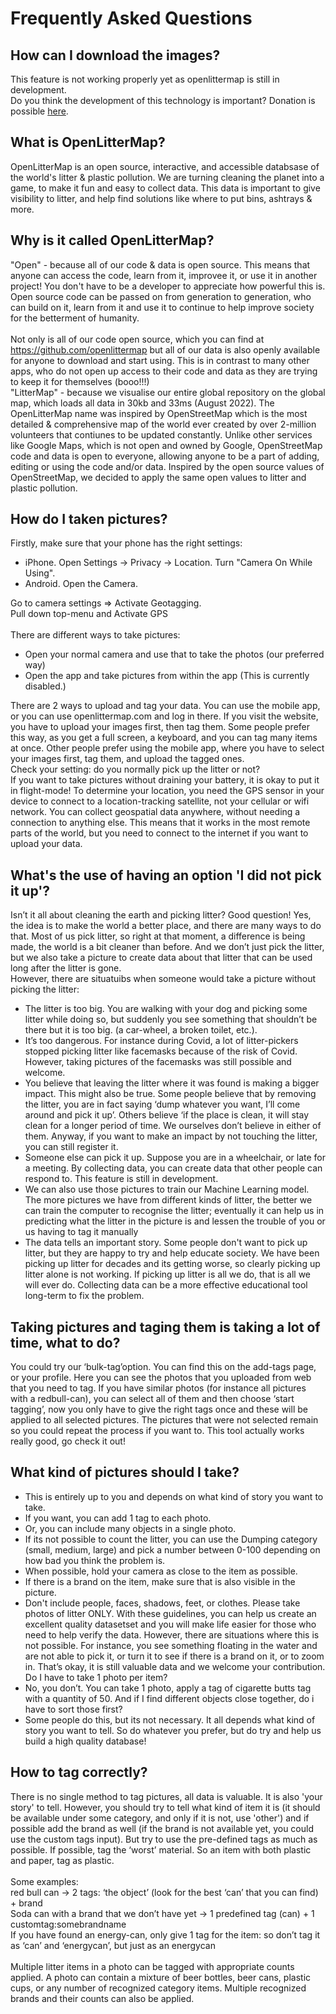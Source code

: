 # Frequently Asked Questions

## How can I download the images?
This feature is not working properly yet as openlittermap is still in development.<br>
Do you think the development of this technology is important? Donation is possible [here](https://gofundme.com/openlittermap).

## What is OpenLitterMap?
OpenLitterMap is an open source, interactive, and accessible databsase of the world's litter & plastic pollution. We are turning cleaning the planet into a game, to make it fun and easy to collect data. This data is important to give visibility to litter, and help find solutions like where to put bins, ashtrays & more.

## Why is it called OpenLitterMap?
"Open" - because all of our code & data is open source. This means that anyone can access the code, learn from it, improvee it, or use it in another project! You don't have to be a developer to appreciate how powerful this is. Open source code can be passed on from generation to generation, who can build on it, learn from it and use it to continue to help improve society for the betterment of humanity.<br>
<br>
Not only is all of our code open source, which you can find at https://github.com/openlittermap but all of our data is also openly available for anyone to download and start using. This is in contrast to many other apps, who do not open up access to their code and data as they are trying to keep it for themselves (booo!!!)<br>
"LitterMap" - because we visualise our entire global repository on the global map, which loads all data in 30kb and 33ms (August 2022).
The OpenLitterMap name was inspired by OpenStreetMap which is the most detailed & comprehensive map of the world ever created by over 2-million volunteers that contiunes to be updated constantly. Unlike other services like Google Maps, which is not open and owned by Google, OpenStreetMap code and data is open to everyone, allowing anyone to be a part of adding, editing or using the code and/or data. Inspired by the open source values of OpenStreetMap, we decided to apply the same open values to litter and plastic pollution. 

## How do I taken pictures?
Firstly, make sure that your phone has the right settings:

 - iPhone. Open Settings -> Privacy -> Location. Turn "Camera On While Using".
 -  Android. Open the Camera.

Go to camera settings => Activate Geotagging.<br>
Pull down top-menu and Activate GPS<br>
<br>
There are different ways to take pictures:

 - Open your normal camera and use that to take the photos (our preferred way)
 - Open the app and take pictures from within the app (This is currently disabled.)

There are 2 ways to upload and tag your data. You can use the mobile app, or you can use openlittermap.com and log in there. If you visit the website, you have to upload your images first, then tag them. Some people prefer this way, as you get a full screen, a keyboard, and you can tag many items at once. Other people prefer using the mobile app, where you have to select your images first, tag them, and upload the tagged ones.<br>
Check your setting: do you normally pick up the litter or not?<br>
If you want to take pictures without draining your battery, it is okay to put it in flight-mode! To determine your location, you need the GPS sensor in your device to connect to a location-tracking satellite, not your cellular or wifi network. You can collect geospatial data anywhere, without needing a connection to anything else. This means that it works in the most remote parts of the world, but you need to connect to the internet if you want to upload your data.

## What's the use of having an option 'I did not pick it up'?
Isn’t it all about cleaning the earth and picking litter? Good question! Yes, the idea is to make the world a better place, and there are many ways to do that. Most of us pick litter, so right at that moment, a difference is being made, the world is a bit cleaner than before. And we don’t just pick the litter, but we also take a picture to create data about that litter that can be used long after the litter is gone.<br>
However, there are situatuibs when someone would take a picture without picking the litter:

 - The litter is too big. You are walking with your dog and picking some litter while doing so, but suddenly you see something that shouldn’t be there but it is too big. (a car-wheel, a broken toilet, etc.).
 - It’s too dangerous. For instance during Covid, a lot of litter-pickers stopped picking litter like facemasks because of the risk of Covid. However, taking pictures of the facemasks was still possible and welcome.
 - You believe that leaving the litter where it was found is making a bigger impact. This might also be true. Some people believe that by removing the litter, you are in fact saying ‘dump whatever you want, I’ll come around and pick it up’. Others believe ‘if the place is clean, it will stay clean for a longer period of time. We ourselves don’t believe in either of them. Anyway, if you want to make an impact by not touching the litter, you can still register it.
 - Someone else can pick it up. Suppose you are in a wheelchair, or late for a meeting. By collecting data, you can create data that other people can respond to. This feature is still in development.
 - We can also use those pictures to train our Machine Learning model. The more pictures we have from different kinds of litter, the better we can train the computer to recognise the litter; eventually it can help us in predicting what the litter in the picture is and lessen the trouble of you or us having to tag it manually
 - The data tells an important story. Some people don't want to pick up litter, but they are happy to try and help educate society. We have been picking up litter for decades and its getting worse, so clearly picking up litter alone is not working. If picking up litter is all we do, that is all we will ever do. Collecting data can be a more effective educational tool long-term to fix the problem.

 ## Taking pictures and taging them is taking a lot of time, what to do?
 You could try our ‘bulk-tag’option. You can find this on the add-tags page, or your profile. Here you can see the photos that you uploaded from web that you need to tag. If you have similar photos (for instance all pictures with a redbull-can), you can select all of them and then choose ‘start tagging’, now you only have to give the right tags once and these will be applied to all selected pictures. The pictures that were not selected remain so you could repeat the process if you want to. This tool actually works really good, go check it out! 

 ## What kind of pictures should I take?
 - This is entirely up to you and depends on what kind of story you want to take.
 - If you want, you can add 1 tag to each photo.
 - Or, you can include many objects in a single photo.
 - If its not possible to count the litter, you can use the Dumping category (small, medium, large) and pick a number between 0-100 depending on how bad you think the problem is.
 - When possible, hold your camera as close to the item as possible.
 - If there is a brand on the item, make sure that is also visible in the picture.
 -  Don't include people, faces, shadows, feet, or clothes. Please take photos of litter ONLY. With these guidelines, you can help us create an excellent quality datasetset and you will make life easier for those who need to help verify the data. However, there are situations where this is not possible. For instance, you see something floating in the water and are not able to pick it, or turn it to see if there is a brand on it, or to zoom in. That’s okay, it is still valuable data and we welcome your contribution.<br>
Do I have to take 1 photo per item?
 -  No, you don’t. You can take 1 photo, apply a tag of cigarette butts tag with a quantity of 50.
And if I find different objects close together, do i have to sort those first?
 - Some people do this, but its not necessary. It all depends what kind of story you want to tell.
So do whatever you prefer, but do try and help us build a high quality database! 

 ## How to tag correctly?
There is no single method to tag pictures, all data is valuable. It is also 'your story' to tell. However, you should try to tell what kind of item it is (it should be available under some category, and only if it is not, use 'other') and if possible add the brand as well (if the brand is not available yet, you could use the custom tags input). But try to use the pre-defined tags as much as possible.
If possible, tag the ‘worst’ material. So an item with both plastic and paper, tag as plastic.<br>
<br>
Some examples:<br>
red bull can → 2 tags: ‘the object’ (look for the best ‘can’ that you can find) + brand<br>
Soda can with a brand that we don’t have yet → 1 predefined tag (can) + 1 customtag:somebrandname<br>
If you have found an energy-can, only give 1 tag for the item: so don’t tag it as ‘can’ and ‘energycan’, but just as an energycan<br>
<br>
Multiple litter items in a photo can be tagged with appropriate counts applied. A photo can contain a mixture of beer bottles, beer cans, plastic cups, or any number of recognized category items. Multiple recognized brands and their counts can also be applied. <br>